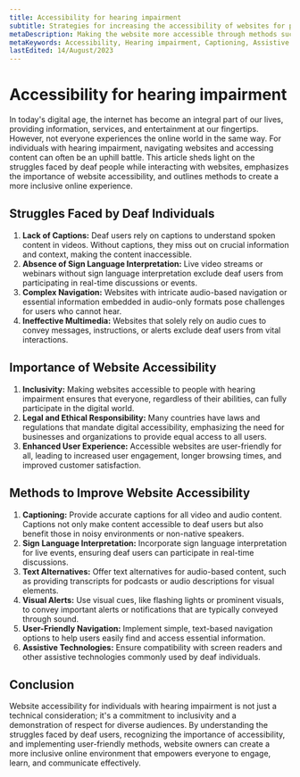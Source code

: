 ```yaml
---
title: Accessibility for hearing impairment
subtitle: Strategies for increasing the accessibility of websites for people with hearing impairments
metaDescription: Making the website more accessible through methods such as captioning, sign language interpretation and user-friendly navigation, promoting an inclusive digital experience.
metaKeywords: Accessibility, Hearing impairment, Captioning, Assistive Technologies
lastEdited: 14/August/2023
---
```


# Accessibility for hearing impairment

In today's digital age, the internet has become an integral part of our lives, providing information, services, and entertainment at our fingertips. However, not everyone experiences the online world in the same way. For individuals with hearing impairment, navigating websites and accessing content can often be an uphill battle. This article sheds light on the struggles faced by deaf people while interacting with websites, emphasizes the importance of website accessibility, and outlines methods to create a more inclusive online experience.

## Struggles Faced by Deaf Individuals

1. **Lack of Captions:** Deaf users rely on captions to understand spoken content in videos. Without captions, they miss out on crucial information and context, making the content inaccessible.
2. **Absence of Sign Language Interpretation:** Live video streams or webinars without sign language interpretation exclude deaf users from participating in real-time discussions or events.
3. **Complex Navigation:** Websites with intricate audio-based navigation or essential information embedded in audio-only formats pose challenges for users who cannot hear.
4. **Ineffective Multimedia:** Websites that solely rely on audio cues to convey messages, instructions, or alerts exclude deaf users from vital interactions.

## Importance of Website Accessibility

1. **Inclusivity:** Making websites accessible to people with hearing impairment ensures that everyone, regardless of their abilities, can fully participate in the digital world.
2. **Legal and Ethical Responsibility:** Many countries have laws and regulations that mandate digital accessibility, emphasizing the need for businesses and organizations to provide equal access to all users.
3. **Enhanced User Experience:** Accessible websites are user-friendly for all, leading to increased user engagement, longer browsing times, and improved customer satisfaction.

## Methods to Improve Website Accessibility

1. **Captioning:** Provide accurate captions for all video and audio content. Captions not only make content accessible to deaf users but also benefit those in noisy environments or non-native speakers.
2. **Sign Language Interpretation:** Incorporate sign language interpretation for live events, ensuring deaf users can participate in real-time discussions.
3. **Text Alternatives:** Offer text alternatives for audio-based content, such as providing transcripts for podcasts or audio descriptions for visual elements.
4. **Visual Alerts:** Use visual cues, like flashing lights or prominent visuals, to convey important alerts or notifications that are typically conveyed through sound.
5. **User-Friendly Navigation:** Implement simple, text-based navigation options to help users easily find and access essential information.
6. **Assistive Technologies:** Ensure compatibility with screen readers and other assistive technologies commonly used by deaf individuals.

## Conclusion

Website accessibility for individuals with hearing impairment is not just a technical consideration; it's a commitment to inclusivity and a demonstration of respect for diverse audiences. By understanding the struggles faced by deaf users, recognizing the importance of accessibility, and implementing user-friendly methods, website owners can create a more inclusive online environment that empowers everyone to engage, learn, and communicate effectively.

